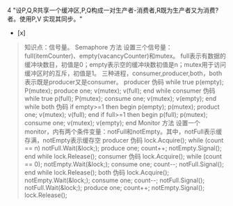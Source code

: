 4
"设P,Q,R共享一个缓冲区,P,Q构成一对生产者-消费者,R既为生产者又为消费?者。使用P,V 实现其同步。"
- [x]  

> 知识点：信号量。
> Semaphore 方法 设置三个信号量：full(itemCounter)、empty(vacancyCounter)和mutex。
> full表示有数据的缓冲块数目，初值是0；empty表示空的缓冲块数初值是n；mutex用于访问缓冲区时的互斥，初值是1。
> 三种进程，consumer,producer,both，both表示既是producer又是consumer。 producer 伪码 while true
> p(empty); P(mutex); produce one; v(mutex); v(full); end while consumer 伪码
> while true p(full); P(mutex); consume one; v(mutex); v(empty); end while both
> 伪码 if empty>=1 then begin p(empty); p(mutex); product one; v(mutex); v(full);
> end if full>=1 then begin p(full); p(mutex); consume one; v(mutex); v(empty);
> end Monitor 方法
> 设置一个monitor，内有两个条件变量：notFull和notEmpty。其中，notFull表示缓存满，notEmpty表示缓存空 producer
> 伪码 lock.Acquire(); while (count == n) notFull.Wait(&amp;lock;); produce one;
> count++; notEmpty.Signal(); end while lock.Release(); consumer 伪码
> lock.Acquire(); while (count == 0); notEmpty.Wait(&amp;lock;); consume one;
> count--; notFull.Signal(); end while lock.Release(); both 伪码 lock.Acquire();
> notEmpty.Wait(&amp;lock;); consume one; count--; notFull.Signal();
> notFull.Wait(&amp;lock;); produce one; count++; notEmpty.Signal();
> lock.Release();
